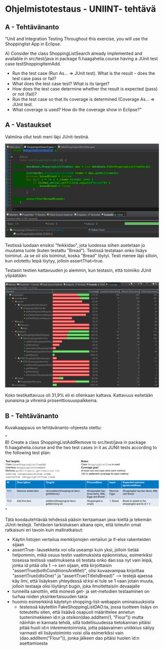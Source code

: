 # Ohjelmistotestaus - UNIINT- tehtävä

## A - Tehtävänanto

"Unit and Integration Testing
Throughout this exercise, you will use the Shoppinglist App in Eclipse. <br>

A) Consider the class ShoppingListSearch already implemented and available in
src/test/java in package fi.haagahelia.course having a JUnit test case
testShoppingItemAdd.
* Run the test case (Run As... => JUnit test). What is the result – does the test case pass or
fail?
* What does the test case test? What is its target?
* How does the test case determine whether the result is expected (pass) or not (fail)?
* Run the test case so that its coverage is determined (Coverage As... => JUnit test. 
* What coverage is used? How do the coverage show in Eclipse?"

## A - Vastaukset

Valmiina ollut testi meni läpi JUnit-testinä.

![testi-lapi](/assets/testit/valmiina_tarjottu_testi.png)

Testissä luodaan ensiksi "feikkidao", jota luodessa siihen asetetaan jo muutama tuote (kuten testattu "Bread"). Testissä testataan onko lisäys toiminut. Ja se oli siis toiminut, koska "Bread" löytyi. Testi menee läpi silloin, kun odotettu leipä löytyy, jolloin assertThat=true.

Testasin testien kattavuuden jo aiemmin, kun testasin, että toimiiko JUnit ylipäätään:

![JUnit-toimi](/assets/asennukset/test_run1.png)

Koko testikattavuus oli 31,9% eli ei ollenkaan kattava. Kattavuus esitetään punaisina ja vihreinä prosenttiosuuspalkkeina.

## B - Tehtävänanto

Kuvakaappaus on tehtävänanto-ohjeesta otettu:

"<br>
B) Create a class ShoppingListAddRemove to src/test/java in package
fi.haagahelia.course and the two test cases in it as JUNit tests according to the following test plan:

![tehtavananto](/assets/testit/b_tehtavananto.png)
"

Tätä koodautehtävää tehdessä pääsin kertaamaan java-kieltä ja tekemän JUnit-testejä. Tehtävien tarkistuksen aikana opin, että toteutin omat ratkaisuni eri tavoin kuin malliratkaisut:

* Käytin listojen vertailua merkkijonojen vertailun ja if-else rakenteiden sijaan
* assertTrue- lausekkeita voi olla useampi kuin yksi, jolloin tietää helpommin, mikä osuus testin vaatimuksista epäonnistuu, esimerkiksi toisessa testissä vaatimuksena oli testata onko dao:ssa nyt vain leipä, jonka id pitää olla 1 --> sen sijaan, että kirjoittaisin "assertTrue(bothConditionsAreMet)", olisi kuvaavampaa kirjoittaa "assertTrue(idIsOne)" ja "assertTrue(TitleIsBread)" --> testejä ajaessa käy ilmi, että lisäyksen yhteydessä id:ksi ei tule se 1 vaan jotain muuta, jolloin testaaja olisi löytänyt bugin, joka ilmoitettaisiin devaajalle
* tunneilla sanottiin, että monesti get- ja set-metodien testaaminen on turhaa niiden yksinkertaisuuden takia
* huomio esimerkkinä käytetyn shopping-list-webappin ominaisuuksista
    * testeissä käytettiin FakeShoppingListDAO:ta, jossa tuotteen lisäys on toteutettu siten, että lisäävä osapuoli määrittelee annetun tuotenimekkeen id:n ja otsikon(dao.addItem(1, "Flour")) mutta näinhän ei kannata tehdä, sillä todellisuudessa tietokannan pitäisi pitää huoli id:n inkrementoinnista, jotta pääavaimen uniikkius säilyy varmasti eli lisäystoiminto voisi olla esimerkiksi vain (dao.addItem("Flour")), jonka jälkeen dao pitäisi huolen id:n asettamisesta
